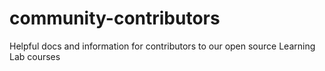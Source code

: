 # community-contributors
Helpful docs and information for contributors to our open source Learning Lab courses
